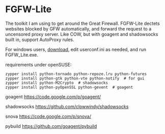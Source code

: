 FGFW-Lite
============

The toolkit I am using to get around the Great Firewall. FGFW-Lite dectets websites blocked by GFW automatically, and forward the request to a uncensored proxy server. Like COW, but with goagent and shadowsocks built in, support AutoProxy rules.

For windows users, [download](https://github.com/v3aqb/fgfw-lite/archive/master.zip), edit userconf.ini as needed, and run FGFW_Lite.exe.

requirements under openSUSE:

    zypper install python-tornado python-repoze.lru python-futures
    zypper install python-gtk python-vte python-notify  # for gui
    zypper install python-M2Crypto  # shadowsocks
    zypper install python-pyOpenSSL python-gevent  # goagent

goagent https://code.google.com/p/goagent/

shadowsocks https://github.com/clowwindy/shadowsocks

snova https://code.google.com/p/snova/

pybuild https://github.com/goagent/pybuild
